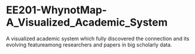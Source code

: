 # EE201-WhynotMap-A_Visualized_Academic_System
A  visualized  academic  system  which  fully  discovered  the  connection  and  its  evolving  featureamong researchers and papers in big scholarly data.
